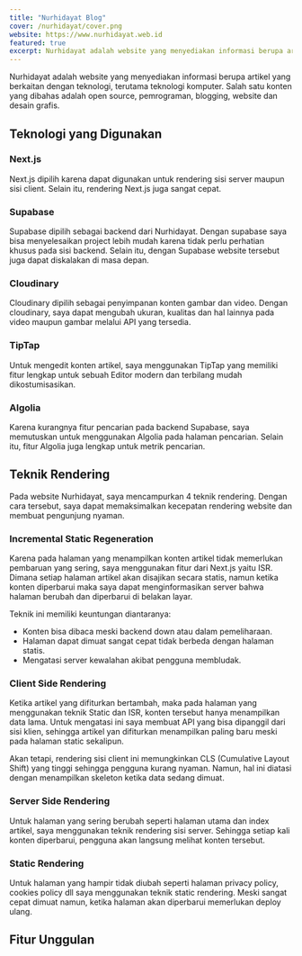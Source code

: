 ```yaml
---
title: "Nurhidayat Blog"
cover: /nurhidayat/cover.png
website: https://www.nurhidayat.web.id
featured: true
excerpt: Nurhidayat adalah website yang menyediakan informasi berupa artikel yang berkaitan dengan teknologi, terutama teknologi komputer. Salah satu konten yang dibahas adalah open source, pemrograman, blogging, website dan desain grafis.
---
```


Nurhidayat adalah website yang menyediakan informasi berupa artikel yang berkaitan dengan teknologi, terutama teknologi komputer. Salah satu konten yang dibahas adalah open source, pemrograman, blogging, website dan desain grafis.

## Teknologi yang Digunakan

### Next.js

Next.js dipilih karena dapat digunakan untuk rendering sisi server maupun sisi client. Selain itu, rendering Next.js juga sangat cepat.

### Supabase

Supabase dipilih sebagai backend dari Nurhidayat. Dengan supabase saya bisa menyelesaikan project lebih mudah karena tidak perlu perhatian khusus pada sisi backend. Selain itu, dengan Supabase website tersebut juga dapat diskalakan di masa depan.

### Cloudinary

Cloudinary dipilih sebagai penyimpanan konten gambar dan video. Dengan cloudinary, saya dapat mengubah ukuran, kualitas dan hal lainnya pada video maupun gambar melalui API yang tersedia.

### TipTap

Untuk mengedit konten artikel, saya menggunakan TipTap yang memiliki fitur lengkap untuk sebuah Editor modern dan terbilang mudah dikostumisasikan.

### Algolia

Karena kurangnya fitur pencarian pada backend Supabase, saya memutuskan untuk menggunakan Algolia pada halaman pencarian. Selain itu, fitur Algolia juga lengkap untuk metrik pencarian.

## Teknik Rendering

Pada website Nurhidayat, saya mencampurkan 4 teknik rendering. Dengan cara tersebut, saya dapat memaksimalkan kecepatan rendering website dan membuat pengunjung nyaman.

### Incremental Static Regeneration

Karena pada halaman yang menampilkan konten artikel tidak memerlukan pembaruan yang sering, saya menggunakan fitur dari Next.js yaitu ISR. Dimana setiap halaman artikel akan disajikan secara statis, namun ketika konten diperbarui maka saya dapat menginformasikan server bahwa halaman berubah dan diperbarui di belakan layar.

Teknik ini memiliki keuntungan diantaranya:

- Konten bisa dibaca meski backend down atau dalam pemeliharaan.
- Halaman dapat dimuat sangat cepat tidak berbeda dengan halaman statis.
- Mengatasi server kewalahan akibat pengguna membludak.

### Client Side Rendering

Ketika artikel yang difiturkan bertambah, maka pada halaman yang menggunakan teknik Static dan ISR, konten tersebut hanya menampilkan data lama. Untuk mengatasi ini saya membuat API yang bisa dipanggil dari sisi klien, sehingga artikel yan difiturkan menampilkan paling baru meski pada halaman static sekalipun.

Akan tetapi, rendering sisi client ini memungkinkan CLS (Cumulative Layout Shift) yang tinggi sehingga pengguna kurang nyaman. Namun, hal ini diatasi dengan menampilkan skeleton ketika data sedang dimuat.

### Server Side Rendering

Untuk halaman yang sering berubah seperti halaman utama dan index artikel, saya menggunakan teknik rendering sisi server. Sehingga setiap kali konten diperbarui, pengguna akan langsung melihat konten tersebut.

### Static Rendering

Untuk halaman yang hampir tidak diubah seperti halaman privacy policy, cookies policy dll saya menggunakan teknik static rendering. Meski sangat cepat dimuat namun, ketika halaman akan diperbarui memerlukan deploy ulang.

## Fitur Unggulan
